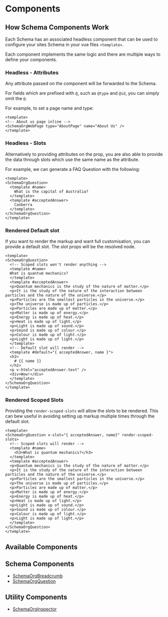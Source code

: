 # Components

## How Schema Components Work

Each Schema has an associated headless component that can be used to configure your sites
Schema in your vue files `<template>`.

Each component implements the same logic and there are multiple ways to define your components.

### Headless - Attributes

Any attribute passed on the component will be forwarded to the
Schema.

For fields which are prefixed with `@`, such as `@type` and `@id`, you can simply omit the `@`.

For example, to set a page name and type:

```vue
<template>
<!-- About us page inline -->
<SchemaOrgWebPage type="AboutPage" name="About Us" />
</template>
```

### Headless - Slots

Alternatively to providing attributes on the prop, you are also able to provide the data through slots which
use the same name as the attribute.

For example, we can generate a FAQ Question with the following:

```vue
<template>
<SchemaOrgQuestion>
  <template #name>
    What is the capital of Australia?
  </template>
  <template #acceptedAnswer>
    Canberra
  </template>
</SchemaOrgQuestion>
</template>
```


### Rendered Default slot

If you want to render the markup and want full customisation, you can provide a default slot. The slot props
will be the resolved node.

```vue
<template>
<SchemaOrgQuestion>
  <!-- Scoped slots won't render anything -->
  <template #name>
  What is quantum mechanics?
  </template>
  <template #acceptedAnswer>
  <p>Quantum mechanics is the study of the nature of matter.</p>
  <p>It is the study of the nature of the interaction between particles and the nature of the universe.</p>
  <p>Particles are the smallest particles in the universe.</p>
  <p>The universe is made up of particles.</p>
  <p>Particles are made up of matter.</p>
  <p>Matter is made up of energy.</p>
  <p>Energy is made up of heat.</p>
  <p>Heat is made up of light.</p>
  <p>Light is made up of sound.</p>
  <p>Sound is made up of colour.</p>
  <p>Colour is made up of light.</p>
  <p>Light is made up of light.</p>
  </template>
  <!-- Default slot will render -->
  <template #default="{ acceptedAnswer, name }">
  <h2>
    # {{ name }}
  </h2>
  <p v-html="acceptedAnswer.text" />
  <div>Wow!</div>
  </template>
</SchemaOrgQuestion>
</template>
```


### Rendered Scoped Slots

Providing the `render-scoped-slots` will allow the slots to be rendered. This can bew useful in avoiding setting up
markup multiple times through the default slot.

```vue
<template>
<SchemaOrgQuestion v-slot="{ acceptedAnswer, name}" render-scoped-slots>
  <!-- Scoped slots will render -->
  <template #name>
    <h3>What is quantum mechanics?</h3>
  </template>
  <template #acceptedAnswer>
  <p>Quantum mechanics is the study of the nature of matter.</p>
  <p>It is the study of the nature of the interaction between particles and the nature of the universe.</p>
  <p>Particles are the smallest particles in the universe.</p>
  <p>The universe is made up of particles.</p>
  <p>Particles are made up of matter.</p>
  <p>Matter is made up of energy.</p>
  <p>Energy is made up of heat.</p>
  <p>Heat is made up of light.</p>
  <p>Light is made up of sound.</p>
  <p>Sound is made up of colour.</p>
  <p>Colour is made up of light.</p>
  <p>Light is made up of light.</p>
  </template>
</SchemaOrgQuestion>
</template>
```

## Available Components

## Schema Components

- [SchemaOrgBreadcrumb](/components/breadcrumb)
- [SchemaOrgQuestion](/components/question)

## Utility Components

- [SchemaOrgInspector](/components/inspector)
